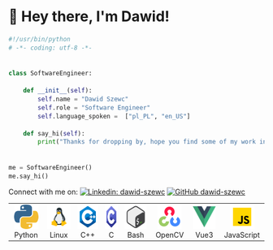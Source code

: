 # 👋 Hey there, I'm Dawid!
```python
#!/usr/bin/python
# -*- coding: utf-8 -*-


class SoftwareEngineer:

    def __init__(self):
        self.name = "Dawid Szewc"
        self.role = "Software Engineer"
        self.language_spoken =  ["pl_PL", "en_US"]

    def say_hi(self):
        print("Thanks for dropping by, hope you find some of my work interesting.")


me = SoftwareEngineer()
me.say_hi()
```
Connect with me on:
[![Linkedin: dawid-szewc](https://img.shields.io/badge/-DawidSzewc-blue?style=flat-square&logo=Linkedin&logoColor=white&link=https://www.linkedin.com/in/dawid-szewc/)](https://www.linkedin.com/in/dawid-szewc/) [![GitHub dawid-szewc](https://img.shields.io/github/followers/dawid-szewc?label=follow&style=social)](https://github.com/dawid-szewc)

<table>
  <tr>
    <td align="center" width="96">
      <a href="">
        <img src="./img/python.png" width="48" height="48" alt="Python" />
      </a>
      <br>Python
    </td>
    <td align="center" width="96">
      <a href="">
        <img src="./img/linux.png" width="48" height="48" alt="Linux" />
      </a>
      <br>Linux
    </td>
    <td align="center" width="96">
      <a href="">
        <img src="./img/cpp.png" width="48" height="48" alt="C++" />
      </a>
      <br>C++
    </td>
    <td align="center" width="96">
      <a href="">
        <img src="./img/c.png" width="48" height="48" alt="C" />
      </a>
      <br>C
    </td>
    <td align="center" width="96">
      <a href="" >
        <img src="/img/bash.png" width="48" height="48" alt="Bash" />
      </a>
      <br>Bash
    </td>
    <td align="center" width="96"> 
      <a href="" >
        <img src="./img/opencv.png" width="48" height="48" alt="OpenCV" />
      </a>
      <br>OpenCV
    </td>
    <td align="center"  width="96">
      <a href="">
        <img src="./img/vue.png" width="48" height="48" alt="Vue3" />
      </a>
      <br>Vue3
    </td>
    <td align="center" width="96">
      <a href="" >
        <img src="./img/js.png" width="48" height="48" alt="JavaScript" />
      </a>
      <br>JavaScript
    </td>
  </tr>
</table>

